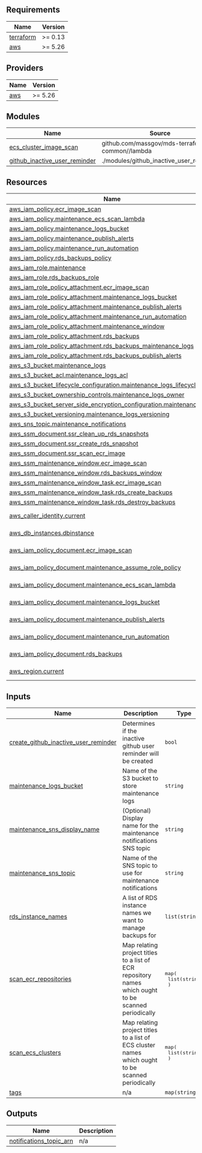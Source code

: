 <!-- BEGIN_TF_DOCS -->
## Requirements

| Name | Version |
|------|---------|
| <a name="requirement_terraform"></a> [terraform](#requirement\_terraform) | >= 0.13 |
| <a name="requirement_aws"></a> [aws](#requirement\_aws) | >= 5.26 |

## Providers

| Name | Version |
|------|---------|
| <a name="provider_aws"></a> [aws](#provider\_aws) | >= 5.26 |

## Modules

| Name | Source | Version |
|------|--------|---------|
| <a name="module_ecs_cluster_image_scan"></a> [ecs\_cluster\_image\_scan](#module\_ecs\_cluster\_image\_scan) | github.com/massgov/mds-terraform-common//lambda | 1.0.88 |
| <a name="module_github_inactive_user_reminder"></a> [github\_inactive\_user\_reminder](#module\_github\_inactive\_user\_reminder) | ./modules/github_inactive_user_reminder | n/a |

## Resources

| Name | Type |
|------|------|
| [aws_iam_policy.ecr_image_scan](https://registry.terraform.io/providers/hashicorp/aws/latest/docs/resources/iam_policy) | resource |
| [aws_iam_policy.maintenance_ecs_scan_lambda](https://registry.terraform.io/providers/hashicorp/aws/latest/docs/resources/iam_policy) | resource |
| [aws_iam_policy.maintenance_logs_bucket](https://registry.terraform.io/providers/hashicorp/aws/latest/docs/resources/iam_policy) | resource |
| [aws_iam_policy.maintenance_publish_alerts](https://registry.terraform.io/providers/hashicorp/aws/latest/docs/resources/iam_policy) | resource |
| [aws_iam_policy.maintenance_run_automation](https://registry.terraform.io/providers/hashicorp/aws/latest/docs/resources/iam_policy) | resource |
| [aws_iam_policy.rds_backups_policy](https://registry.terraform.io/providers/hashicorp/aws/latest/docs/resources/iam_policy) | resource |
| [aws_iam_role.maintenance](https://registry.terraform.io/providers/hashicorp/aws/latest/docs/resources/iam_role) | resource |
| [aws_iam_role.rds_backups_role](https://registry.terraform.io/providers/hashicorp/aws/latest/docs/resources/iam_role) | resource |
| [aws_iam_role_policy_attachment.ecr_image_scan](https://registry.terraform.io/providers/hashicorp/aws/latest/docs/resources/iam_role_policy_attachment) | resource |
| [aws_iam_role_policy_attachment.maintenance_logs_bucket](https://registry.terraform.io/providers/hashicorp/aws/latest/docs/resources/iam_role_policy_attachment) | resource |
| [aws_iam_role_policy_attachment.maintenance_publish_alerts](https://registry.terraform.io/providers/hashicorp/aws/latest/docs/resources/iam_role_policy_attachment) | resource |
| [aws_iam_role_policy_attachment.maintenance_run_automation](https://registry.terraform.io/providers/hashicorp/aws/latest/docs/resources/iam_role_policy_attachment) | resource |
| [aws_iam_role_policy_attachment.maintenance_window](https://registry.terraform.io/providers/hashicorp/aws/latest/docs/resources/iam_role_policy_attachment) | resource |
| [aws_iam_role_policy_attachment.rds_backups](https://registry.terraform.io/providers/hashicorp/aws/latest/docs/resources/iam_role_policy_attachment) | resource |
| [aws_iam_role_policy_attachment.rds_backups_maintenance_logs](https://registry.terraform.io/providers/hashicorp/aws/latest/docs/resources/iam_role_policy_attachment) | resource |
| [aws_iam_role_policy_attachment.rds_backups_publish_alerts](https://registry.terraform.io/providers/hashicorp/aws/latest/docs/resources/iam_role_policy_attachment) | resource |
| [aws_s3_bucket.maintenance_logs](https://registry.terraform.io/providers/hashicorp/aws/latest/docs/resources/s3_bucket) | resource |
| [aws_s3_bucket_acl.maintenance_logs_acl](https://registry.terraform.io/providers/hashicorp/aws/latest/docs/resources/s3_bucket_acl) | resource |
| [aws_s3_bucket_lifecycle_configuration.maintenance_logs_lifecycle](https://registry.terraform.io/providers/hashicorp/aws/latest/docs/resources/s3_bucket_lifecycle_configuration) | resource |
| [aws_s3_bucket_ownership_controls.maintenance_logs_owner](https://registry.terraform.io/providers/hashicorp/aws/latest/docs/resources/s3_bucket_ownership_controls) | resource |
| [aws_s3_bucket_server_side_encryption_configuration.maintenance_logs](https://registry.terraform.io/providers/hashicorp/aws/latest/docs/resources/s3_bucket_server_side_encryption_configuration) | resource |
| [aws_s3_bucket_versioning.maintenance_logs_versioning](https://registry.terraform.io/providers/hashicorp/aws/latest/docs/resources/s3_bucket_versioning) | resource |
| [aws_sns_topic.maintenance_notifications](https://registry.terraform.io/providers/hashicorp/aws/latest/docs/resources/sns_topic) | resource |
| [aws_ssm_document.ssr_clean_up_rds_snapshots](https://registry.terraform.io/providers/hashicorp/aws/latest/docs/resources/ssm_document) | resource |
| [aws_ssm_document.ssr_create_rds_snapshot](https://registry.terraform.io/providers/hashicorp/aws/latest/docs/resources/ssm_document) | resource |
| [aws_ssm_document.ssr_scan_ecr_image](https://registry.terraform.io/providers/hashicorp/aws/latest/docs/resources/ssm_document) | resource |
| [aws_ssm_maintenance_window.ecr_image_scan](https://registry.terraform.io/providers/hashicorp/aws/latest/docs/resources/ssm_maintenance_window) | resource |
| [aws_ssm_maintenance_window.rds_backups_window](https://registry.terraform.io/providers/hashicorp/aws/latest/docs/resources/ssm_maintenance_window) | resource |
| [aws_ssm_maintenance_window_task.ecr_image_scan](https://registry.terraform.io/providers/hashicorp/aws/latest/docs/resources/ssm_maintenance_window_task) | resource |
| [aws_ssm_maintenance_window_task.rds_create_backups](https://registry.terraform.io/providers/hashicorp/aws/latest/docs/resources/ssm_maintenance_window_task) | resource |
| [aws_ssm_maintenance_window_task.rds_destroy_backups](https://registry.terraform.io/providers/hashicorp/aws/latest/docs/resources/ssm_maintenance_window_task) | resource |
| [aws_caller_identity.current](https://registry.terraform.io/providers/hashicorp/aws/latest/docs/data-sources/caller_identity) | data source |
| [aws_db_instances.dbinstance](https://registry.terraform.io/providers/hashicorp/aws/latest/docs/data-sources/db_instances) | data source |
| [aws_iam_policy_document.ecr_image_scan](https://registry.terraform.io/providers/hashicorp/aws/latest/docs/data-sources/iam_policy_document) | data source |
| [aws_iam_policy_document.maintenance_assume_role_policy](https://registry.terraform.io/providers/hashicorp/aws/latest/docs/data-sources/iam_policy_document) | data source |
| [aws_iam_policy_document.maintenance_ecs_scan_lambda](https://registry.terraform.io/providers/hashicorp/aws/latest/docs/data-sources/iam_policy_document) | data source |
| [aws_iam_policy_document.maintenance_logs_bucket](https://registry.terraform.io/providers/hashicorp/aws/latest/docs/data-sources/iam_policy_document) | data source |
| [aws_iam_policy_document.maintenance_publish_alerts](https://registry.terraform.io/providers/hashicorp/aws/latest/docs/data-sources/iam_policy_document) | data source |
| [aws_iam_policy_document.maintenance_run_automation](https://registry.terraform.io/providers/hashicorp/aws/latest/docs/data-sources/iam_policy_document) | data source |
| [aws_iam_policy_document.rds_backups](https://registry.terraform.io/providers/hashicorp/aws/latest/docs/data-sources/iam_policy_document) | data source |
| [aws_region.current](https://registry.terraform.io/providers/hashicorp/aws/latest/docs/data-sources/region) | data source |

## Inputs

| Name | Description | Type | Default | Required |
|------|-------------|------|---------|:--------:|
| <a name="input_create_github_inactive_user_reminder"></a> [create\_github\_inactive\_user\_reminder](#input\_create\_github\_inactive\_user\_reminder) | Determines if the inactive github user reminder will be created | `bool` | `false` | no |
| <a name="input_maintenance_logs_bucket"></a> [maintenance\_logs\_bucket](#input\_maintenance\_logs\_bucket) | Name of the S3 bucket to store maintenance logs | `string` | n/a | yes |
| <a name="input_maintenance_sns_display_name"></a> [maintenance\_sns\_display\_name](#input\_maintenance\_sns\_display\_name) | (Optional) Display name for the maintenance notifications SNS topic | `string` | `null` | no |
| <a name="input_maintenance_sns_topic"></a> [maintenance\_sns\_topic](#input\_maintenance\_sns\_topic) | Name of the SNS topic to use for maintenance notifications | `string` | n/a | yes |
| <a name="input_rds_instance_names"></a> [rds\_instance\_names](#input\_rds\_instance\_names) | A list of RDS instance names we want to manage backups for | `list(string)` | `null` | no |
| <a name="input_scan_ecr_repositories"></a> [scan\_ecr\_repositories](#input\_scan\_ecr\_repositories) | Map relating project titles to a list of ECR repository names which ought to be scanned periodically | <pre>map(<br>    list(string)<br>  )</pre> | `{}` | no |
| <a name="input_scan_ecs_clusters"></a> [scan\_ecs\_clusters](#input\_scan\_ecs\_clusters) | Map relating project titles to a list of ECS cluster names which ought to be scanned periodically | <pre>map(<br>    list(string)<br>  )</pre> | `{}` | no |
| <a name="input_tags"></a> [tags](#input\_tags) | n/a | `map(string)` | `{}` | no |

## Outputs

| Name | Description |
|------|-------------|
| <a name="output_notifications_topic_arn"></a> [notifications\_topic\_arn](#output\_notifications\_topic\_arn) | n/a |
<!-- END_TF_DOCS -->